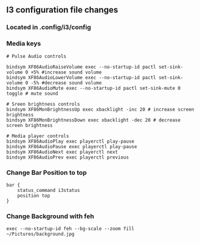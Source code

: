 ## I3 configuration file changes

### Located in .config/i3/config

### Media keys
```
# Pulse Audio controls

bindsym XF86AudioRaiseVolume exec --no-startup-id pactl set-sink-volume 0 +5% #increase sound volume
bindsym XF86AudioLowerVolume exec --no-startup-id pactl set-sink-volume 0 -5% #decrease sound volume
bindsym XF86AudioMute exec --no-startup-id pactl set-sink-mute 0 toggle # mute sound

# Sreen brightness controls
bindsym XF86MonBrightnessUp exec xbacklight -inc 20 # increase screen brightness
bindsym XF86MonBrightnessDown exec xbacklight -dec 20 # decrease screen brightness

# Media player controls
bindsym XF86AudioPlay exec playerctl play-pause
bindsym XF86AudioPause exec playerctl play-pause
bindsym XF86AudioNext exec playerctl next
bindsym XF86AudioPrev exec playerctl previous
```

### Change Bar Position to top
```
bar {
    status_command i3status
	position top
}
```
### Change Background with feh
```
exec --no-startup-id feh --bg-scale --zoom fill ~/Pictures/background.jpg
```

